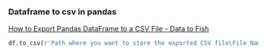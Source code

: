 ### Dataframe to csv in pandas 


[How to Export Pandas DataFrame to a CSV File - Data to Fish](https://datatofish.com/export-dataframe-to-csv/)


 

```python
df.to_csv(r'Path where you want to store the exported CSV file\File Name.csv')
```
